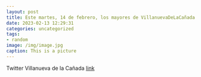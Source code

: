 ```yaml
---
layout: post
title: Este martes, 14 de febrero, los mayores de VillanuevaDeLaCañada pueden disfrutar de la actuación del humorista Félix el Gato. E...
date: 2023-02-13 12:29:31
categories: uncategorized
tags:
- random
image: /img/image.jpg
caption: This is a picture
---
```

Twitter Villanueva de la Cañada [link](https://twitter.com/AytoVDLCanada/status/1625101855092006913)

